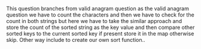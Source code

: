 This question branches from valid anagram question as
the valid anagram question we have to count the characters and then we have to check for the count in both strings
but here we have to take the similar approach and store the count of the sorted string as the key value and then compare other sorted keys to the current sorted key if present store it in the map otherwise skip.
Other way include to create our own sort function..